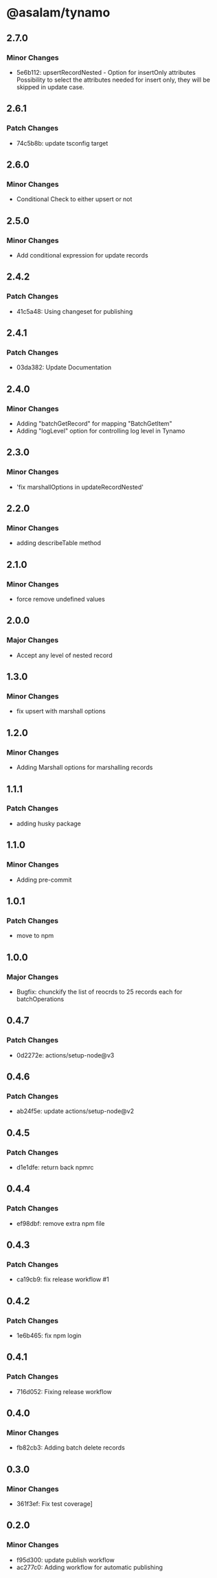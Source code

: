 # @asalam/tynamo

## 2.7.0

### Minor Changes

- 5e6b112: upsertRecordNested - Option for insertOnly attributes
  Possibility to select the attributes needed for insert only, they will be skipped in update case.

## 2.6.1

### Patch Changes

- 74c5b8b: update tsconfig target

## 2.6.0

### Minor Changes

- Conditional Check to either upsert or not

## 2.5.0

### Minor Changes

- Add conditional expression for update records

## 2.4.2

### Patch Changes

- 41c5a48: Using changeset for publishing

## 2.4.1

### Patch Changes

- 03da382: Update Documentation

## 2.4.0

### Minor Changes

- Adding "batchGetRecord" for mapping "BatchGetItem"
- Adding "logLevel" option for controlling log level in Tynamo

## 2.3.0

### Minor Changes

- 'fix marshallOptions in updateRecordNested'

## 2.2.0

### Minor Changes

- adding describeTable method

## 2.1.0

### Minor Changes

- force remove undefined values

## 2.0.0

### Major Changes

- Accept any level of nested record

## 1.3.0

### Minor Changes

- fix upsert with marshall options

## 1.2.0

### Minor Changes

- Adding Marshall options for marshalling records

## 1.1.1

### Patch Changes

- adding husky package

## 1.1.0

### Minor Changes

- Adding pre-commit

## 1.0.1

### Patch Changes

- move to npm

## 1.0.0

### Major Changes

- Bugfix: chunckify the list of reocrds to 25 records each for batchOperations

## 0.4.7

### Patch Changes

- 0d2272e: actions/setup-node@v3

## 0.4.6

### Patch Changes

- ab24f5e: update actions/setup-node@v2

## 0.4.5

### Patch Changes

- d1e1dfe: return back npmrc

## 0.4.4

### Patch Changes

- ef98dbf: remove extra npm file

## 0.4.3

### Patch Changes

- ca19cb9: fix release workflow #1

## 0.4.2

### Patch Changes

- 1e6b465: fix npm login

## 0.4.1

### Patch Changes

- 716d052: Fixing release workflow

## 0.4.0

### Minor Changes

- fb82cb3: Adding batch delete records

## 0.3.0

### Minor Changes

- 361f3ef: Fix test coverage]

## 0.2.0

### Minor Changes

- f95d300: update publish workflow
- ac277c0: Adding workflow for automatic publishing
